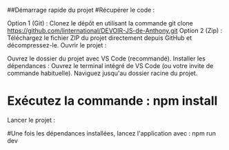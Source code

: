 ##Démarrage rapide du projet
#Récupérer le code :

Option 1 (Git) : Clonez le dépôt en utilisant la commande git clone https://github.com/linternational/DEVOIR-JS-de-Anthony.git
Option 2 (Zip) : Téléchargez le fichier ZIP du projet directement depuis GitHub et décompressez-le.
Ouvrir le projet :

Ouvrez le dossier du projet avec VS Code (recommandé).
Installer les dépendances : 
Ouvrez le terminal intégré de VS Code (ou votre invite de commande habituelle).
Naviguez jusqu'au dossier racine du projet.
# Exécutez la commande : npm install
Lancer le projet :

#Une fois les dépendances installées, lancez l'application avec : npm run dev
